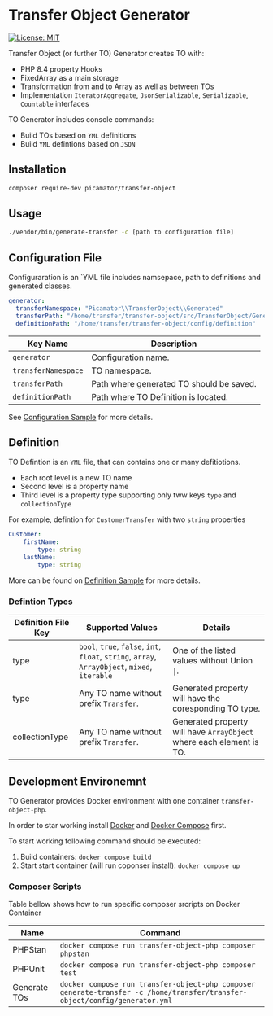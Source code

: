 Transfer Object Generator
==========================
[![License: MIT](https://img.shields.io/badge/License-MIT-yellow.svg)](https://opensource.org/licenses/MIT)

Transfer Object (or further TO) Generator creates TO with:

- PHP 8.4 property Hooks
- FixedArray as a main storage
- Transformation from and to Array as well as between TOs
- Implementation `IteratorAggregate`, `JsonSerializable`, `Serializable`, `Countable` interfaces

TO Generator includes console commands:

- Build TOs based on `YML` definitions
- Build `YML` defintions based on `JSON`

Installation
------------

```bash
composer require-dev picamator/transfer-object
```

Usage
-----

```bash
./vendor/bin/generate-transfer -c [path to configuration file]
```

Configuration File
------------------

Configuraration is an `YML file includes namsepace, path to definitions and generated classes.

```yml
generator:
  transferNamespace: "Picamator\\TransferObject\\Generated"
  transferPath: "/home/transfer/transfer-object/src/TransferObject/Generated"
  definitionPath: "/home/transfer/transfer-object/config/definition"
```

| Key Name | Description                              |
| ---|------------------------------------------|
| `generator` | Configuration name.                      |
| `transferNamespace` | TO namespace.                            |
| `transferPath` | Path where generated TO should be saved. |
| `definitionPath` | Path where TO Definition is located.     |

See [Configuration Sample](/doc/Samples/generator.yml) for more details.

Definition
----------
TO Defintion is an `YML` file, that can contains one or many defitiotions.

 - Each root level is a new TO name
 - Second level is a property name
 - Third level is a property type supporting only tww keys `type` and `collectionType`

For example, defintion for `CustomerTransfer` with two `string` properties

```yml
Customer:
    firstName:
        type: string
    lastName:
        type: string
```

More can be found on [Definition Sample](/doc/Samples/definitions) for more details.

### Defintion Types
| Definition File Key | Supported Values                                                                               | Details                                                              |
|---------------------|------------------------------------------------------------------------------------------------|----------------------------------------------------------------------|
| type                | `bool`, `true`, `false`, `int`, `float`, `string`, `array`, `ArrayObject`, `mixed`, `iterable` | One of the listed values without Union `\|`.                         |
| type                | Any TO name without prefix `Transfer`.                                                         | Generated property will have the coresponding TO type.               |
| collectionType      | Any TO name without prefix `Transfer`.                                                         | Generated property will have `ArrayObject` where each element is TO. |


Development Environemnt
-----------------------
TO Generator provides Docker environment with one container `transfer-object-php`.

In order to star working install [Docker](https://docs.docker.com/engine/install/) and [Docker Compose](https://docs.docker.com/compose/install/) first.

To start working following command should be executed:

1. Build containers: `docker compose build`
2. Start start container (will run coponser install): `docker compose up`

### Composer Scripts
Table bellow shows how to run specific composer srcripts on Docker Container

| Name     | Command                                                                 |
|----------|-------------------------------------------------------------------------|
| PHPStan     | `docker compose run transfer-object-php composer phpstan`               ||
| PHPUnit  | `docker compose run transfer-object-php composer test`                  |
| Generate TOs | `docker compose run transfer-object-php composer generate-transfer -c /home/transfer/transfer-object/config/generator.yml` |

